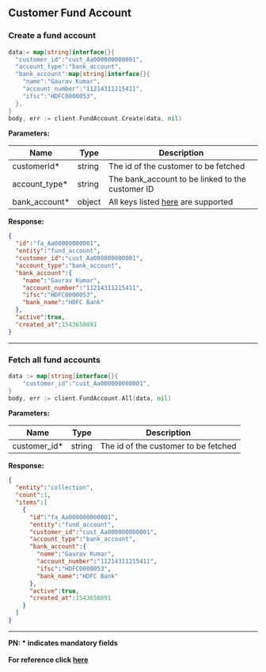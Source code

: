 ## Customer Fund Account

### Create a fund account
```go
data:= map[string]interface{}{
  "customer_id":"cust_Aa000000000001",
  "account_type":"bank_account",
  "bank_account":map[string]interface{}{
    "name":"Gaurav Kumar",
    "account_number":"11214311215411",
    "ifsc":"HDFC0000053",
  },
}
body, err := client.FundAccount.Create(data, nil)
```

**Parameters:**

| Name          | Type        | Description                                 |
|---------------|-------------|---------------------------------------------|
| customerId*   | string      | The id of the customer to be fetched  |
| account_type* | string      | The bank_account to be linked to the customer ID  |
| bank_account* | object      | All keys listed [here](https://razorpay.com/docs/payments/customers/customer-fund-account-api/#create-a-fund-account) are supported |


**Response:**
```json
{
  "id":"fa_Aa00000000001",
  "entity":"fund_account",
  "customer_id":"cust_Aa000000000001",
  "account_type":"bank_account",
  "bank_account":{
    "name":"Gaurav Kumar",
    "account_number":"11214311215411",
    "ifsc":"HDFC0000053",
    "bank_name":"HDFC Bank"
  },
  "active":true,
  "created_at":1543650891
}
```
-------------------------------------------------------------------------------------------------------

### Fetch all fund accounts

```go
data := map[string]interface{}{
    "customer_id":"cust_Aa000000000001",
}
body, err := client.FundAccount.All(data, nil)
```

**Parameters:**

| Name          | Type        | Description                                 |
|---------------|-------------|---------------------------------------------|
| customer_id*   | string      | The id of the customer to be fetched  |

**Response:**
```json
{
  "entity":"collection",
  "count":1,
  "items":[
    {
      "id":"fa_Aa000000000001",
      "entity":"fund_account",
      "customer_id":"cust_Aa000000000001",
      "account_type":"bank_account",
      "bank_account":{
        "name":"Gaurav Kumar",
        "account_number":"11214311215411",
        "ifsc":"HDFC0000053",
        "bank_name":"HDFC Bank"
      },
      "active":true,
      "created_at":1543650891
    }
  ]
}
```
-------------------------------------------------------------------------------------------------------

**PN: * indicates mandatory fields**
<br>
<br>
**For reference click [here](https://razorpay.com/docs/payments/customers/customer-fund-account-api/)**